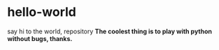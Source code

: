 # hello-world
say hi to the world, repository
**The coolest thing is to play with python without bugs, thanks.**
